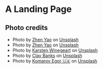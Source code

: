 # A Landing Page

## Photo credits
- Photo by [Zhen Yao](https://unsplash.com/@zhenyao_photo?utm_content=creditCopyText&utm_medium=referral&utm_source=unsplash) on [Unsplash](https://unsplash.com/photos/a-two-story-house-with-a-fence-around-it-hOF-J1kEqno?utm_content=creditCopyText&utm_medium=referral&utm_source=unsplash)
- Photo by <a href="https://unsplash.com/@zhenyao_photo?utm_content=creditCopyText&utm_medium=referral&utm_source=unsplash">Zhen Yao</a> on <a href="https://unsplash.com/photos/a-white-truck-parked-in-front-of-a-house-68OVZH179p8?utm_content=creditCopyText&utm_medium=referral&utm_source=unsplash">Unsplash</a>
- Photo by <a href="https://unsplash.com/@karsten116?utm_content=creditCopyText&utm_medium=referral&utm_source=unsplash">Karsten Winegeart</a> on <a href="https://unsplash.com/photos/a-jeep-is-driving-down-a-dirt-road-yOwrFVY6JBE?utm_content=creditCopyText&utm_medium=referral&utm_source=unsplash">Unsplash</a>
- Photo by <a href="https://unsplash.com/@claybanks?utm_content=creditCopyText&utm_medium=referral&utm_source=unsplash">Clay Banks</a> on <a href="https://unsplash.com/photos/a-bedroom-with-a-bed-and-a-chair-in-it-QB5IPPxIOyY?utm_content=creditCopyText&utm_medium=referral&utm_source=unsplash">Unsplash</a>
- Photo by <a href="https://unsplash.com/@komarov?utm_content=creditCopyText&utm_medium=referral&utm_source=unsplash">Komarov Egor 🇺🇦</a> on <a href="https://unsplash.com/photos/a-town-square-lit-up-at-night-with-christmas-lights-v0V0MCz8ua0?utm_content=creditCopyText&utm_medium=referral&utm_source=unsplash">Unsplash</a>
  